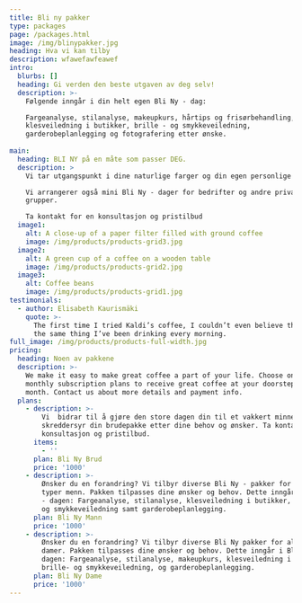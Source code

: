 ```yaml
---
title: Bli ny pakker
type: packages
page: /packages.html
image: /img/blinypakker.jpg
heading: Hva vi kan tilby
description: wfawefawfeawef
intro:
  blurbs: []
  heading: Gi verden den beste utgaven av deg selv!
  description: >-
    Følgende inngår i din helt egen Bli Ny - dag:

    Fargeanalyse, stilanalyse, makeupkurs, hårtips og frisørbehandling,
    klesveiledning i butikker, brille - og smykkeveiledning,
    garderobeplanlegging og fotografering etter ønske.
     
main:
  heading: BLI NY på en måte som passer DEG.
  description: >
    Vi tar utgangspunkt i dine naturlige farger og din egen personlige stil.

    Vi arrangerer også mini Bli Ny - dager for bedrifter og andre private
    grupper.

    Ta kontakt for en konsultasjon og pristilbud
  image1:
    alt: A close-up of a paper filter filled with ground coffee
    image: /img/products/products-grid3.jpg
  image2:
    alt: A green cup of a coffee on a wooden table
    image: /img/products/products-grid2.jpg
  image3:
    alt: Coffee beans
    image: /img/products/products-grid1.jpg
testimonials:
  - author: Elisabeth Kaurismäki
    quote: >-
      The first time I tried Kaldi’s coffee, I couldn’t even believe that was
      the same thing I’ve been drinking every morning.
full_image: /img/products/products-full-width.jpg
pricing:
  heading: Noen av pakkene
  description: >-
    We make it easy to make great coffee a part of your life. Choose one of our
    monthly subscription plans to receive great coffee at your doorstep each
    month. Contact us about more details and payment info.
  plans:
    - description: >-
        Vi  bidrar til å gjøre den store dagen din til et vakkert minne og
        skreddersyr din brudepakke etter dine behov og ønsker. Ta kontakt for en
        konsultasjon og pristilbud.
      items:
        - ''
      plan: Bli Ny Brud
      price: '1000'
    - description: >-
        Ønsker du en forandring? Vi tilbyr diverse Bli Ny - pakker for alle
        typer menn. Pakken tilpasses dine ønsker og behov. Dette inngår i Bli Ny
        - dagen: Fargeanalyse, stilanalyse, klesveiledning i butikker, brille -
        og smykkeveiledning samt garderobeplanlegging.
      plan: Bli Ny Mann
      price: '1000'
    - description: >-
        Ønsker du en forandring? Vi tilbyr diverse Bli Ny pakker for alle typer
        damer. Pakken tilpasses dine ønsker og behov. Dette inngår i Bli Ny -
        dagen: Fargeanalyse, stilanalyse, makeupkurs, klesveiledning i butikker,
        brille- og smykkeveiledning, og garderobeplanlegging.
      plan: Bli Ny Dame
      price: '1000'
---
```











